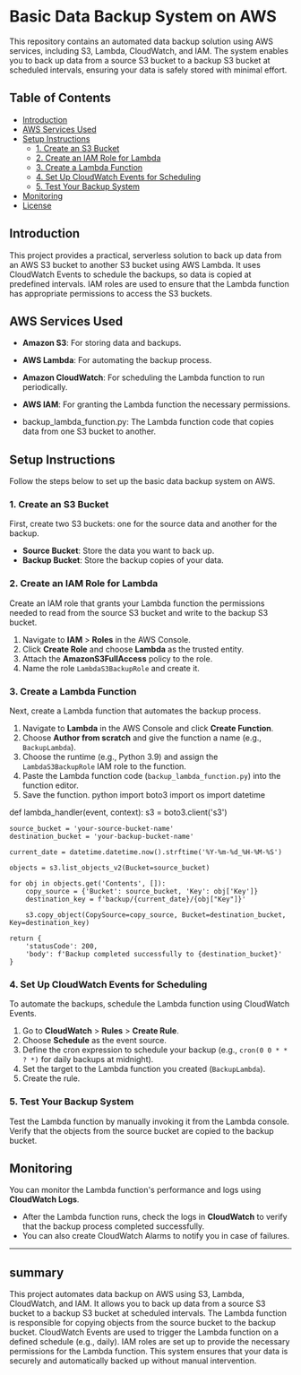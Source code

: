 
# Basic Data Backup System on AWS
This repository contains an automated data backup solution using AWS services, including S3, Lambda, CloudWatch, and IAM. The system enables you to back up data from a source S3 bucket to a backup S3 bucket at scheduled intervals, ensuring your data is safely stored with minimal effort.

## Table of Contents
- [Introduction](#introduction)
- [AWS Services Used](#aws-services-used)
- [Setup Instructions](#setup-instructions)
  - [1. Create an S3 Bucket](#1-create-an-s3-bucket)
  - [2. Create an IAM Role for Lambda](#2-create-an-iam-role-for-lambda)
  - [3. Create a Lambda Function](#3-create-a-lambda-function)
  - [4. Set Up CloudWatch Events for Scheduling](#4-set-up-cloudwatch-events-for-scheduling)
  - [5. Test Your Backup System](#5-test-your-backup-system)
- [Monitoring](#monitoring)
- [License](#license)
## Introduction
This project provides a practical, serverless solution to back up data from an AWS S3 bucket to another S3 bucket using AWS Lambda. It uses CloudWatch Events to schedule the backups, so data is copied at predefined intervals. IAM roles are used to ensure that the Lambda function has appropriate permissions to access the S3 buckets.

## AWS Services Used
- **Amazon S3**: For storing data and backups.
- **AWS Lambda**: For automating the backup process.
- **Amazon CloudWatch**: For scheduling the Lambda function to run periodically.
- **AWS IAM**: For granting the Lambda function the necessary permissions.

- backup_lambda_function.py: The Lambda function code that copies data from one S3 bucket to another.



## Setup Instructions

Follow the steps below to set up the basic data backup system on AWS.

### 1. **Create an S3 Bucket**
First, create two S3 buckets: one for the source data and another for the backup.

- **Source Bucket**: Store the data you want to back up.
- **Backup Bucket**: Store the backup copies of your data.

### 2. **Create an IAM Role for Lambda**
Create an IAM role that grants your Lambda function the permissions needed to read from the source S3 bucket and write to the backup S3 bucket.

1. Navigate to **IAM** > **Roles** in the AWS Console.
2. Click **Create Role** and choose **Lambda** as the trusted entity.
3. Attach the **AmazonS3FullAccess** policy to the role.
4. Name the role `LambdaS3BackupRole` and create it.

### 3. **Create a Lambda Function**
Next, create a Lambda function that automates the backup process.

1. Navigate to **Lambda** in the AWS Console and click **Create Function**.
2. Choose **Author from scratch** and give the function a name (e.g., `BackupLambda`).
3. Choose the runtime (e.g., Python 3.9) and assign the `LambdaS3BackupRole` IAM role to the function.
4. Paste the Lambda function code (`backup_lambda_function.py`) into the function editor.
5. Save the function.
python
import boto3
import os
import datetime

def lambda_handler(event, context):
    s3 = boto3.client('s3')
    
    source_bucket = 'your-source-bucket-name'
    destination_bucket = 'your-backup-bucket-name'
    
    current_date = datetime.datetime.now().strftime('%Y-%m-%d_%H-%M-%S')
    
    objects = s3.list_objects_v2(Bucket=source_bucket)
    
    for obj in objects.get('Contents', []):
        copy_source = {'Bucket': source_bucket, 'Key': obj['Key']}
        destination_key = f'backup/{current_date}/{obj["Key"]}'
        
        s3.copy_object(CopySource=copy_source, Bucket=destination_bucket, Key=destination_key)
    
    return {
        'statusCode': 200,
        'body': f'Backup completed successfully to {destination_bucket}'
    }


### 4. **Set Up CloudWatch Events for Scheduling**
To automate the backups, schedule the Lambda function using CloudWatch Events.

1. Go to **CloudWatch** > **Rules** > **Create Rule**.
2. Choose **Schedule** as the event source.
3. Define the cron expression to schedule your backup (e.g., `cron(0 0 * * ? *)` for daily backups at midnight).
4. Set the target to the Lambda function you created (`BackupLambda`).
5. Create the rule.

### 5. **Test Your Backup System**
Test the Lambda function by manually invoking it from the Lambda console. Verify that the objects from the source bucket are copied to the backup bucket.
## Monitoring
You can monitor the Lambda function's performance and logs using **CloudWatch Logs**.
- After the Lambda function runs, check the logs in **CloudWatch** to verify that the backup process completed successfully.
- You can also create CloudWatch Alarms to notify you in case of failures.
---
## summary
This project automates data backup on AWS using S3, Lambda, CloudWatch, and IAM. It allows you to back up data from a source S3 bucket to a backup S3 bucket at scheduled intervals. The Lambda function is responsible for copying objects from the source bucket to the backup bucket. CloudWatch Events are used to trigger the Lambda function on a defined schedule (e.g., daily). IAM roles are set up to provide the necessary permissions for the Lambda function. This system ensures that your data is securely and automatically backed up without manual intervention.

